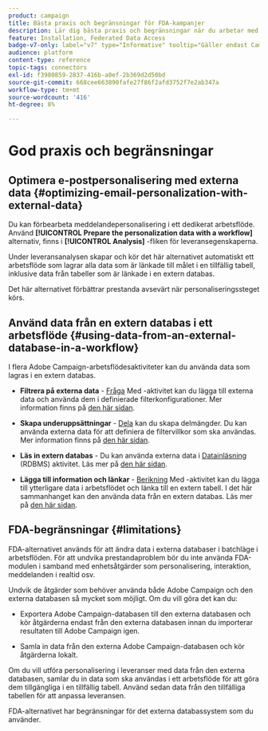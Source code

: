 ```yaml
---
product: campaign
title: Bästa praxis och begränsningar för FDA-kampanjer
description: Lär dig bästa praxis och begränsningar när du arbetar med en extern databas (FDA)
feature: Installation, Federated Data Access
badge-v7-only: label="v7" type="Informative" tooltip="Gäller endast Campaign Classic v7"
audience: platform
content-type: reference
topic-tags: connectors
exl-id: f3980859-2837-416b-a0ef-2b369d2d50bd
source-git-commit: 668cee663890fafe27f86f2afd3752f7e2ab347a
workflow-type: tm+mt
source-wordcount: '416'
ht-degree: 8%

---
```


# God praxis och begränsningar



## Optimera e-postpersonalisering med externa data {#optimizing-email-personalization-with-external-data}

Du kan förbearbeta meddelandepersonalisering i ett dedikerat arbetsflöde. Använd **[!UICONTROL Prepare the personalization data with a workflow]** alternativ, finns i **[!UICONTROL Analysis]** -fliken för leveransegenskaperna.

Under leveransanalysen skapar och kör det här alternativet automatiskt ett arbetsflöde som lagrar alla data som är länkade till målet i en tillfällig tabell, inklusive data från tabeller som är länkade i en extern databas.

Det här alternativet förbättrar prestanda avsevärt när personaliseringssteget körs.

## Använd data från en extern databas i ett arbetsflöde {#using-data-from-an-external-database-in-a-workflow}

I flera Adobe Campaign-arbetsflödesaktiviteter kan du använda data som lagras i en extern databas.

* **Filtrera på externa data** - [Fråga](../../workflow/using/targeting-data.md#selecting-data) Med -aktivitet kan du lägga till externa data och använda dem i definierade filterkonfigurationer. Mer information finns på [den här sidan](../../workflow/using/targeting-data.md#selecting-data).

* **Skapa underuppsättningar** - [Dela](../../workflow/using/split.md) kan du skapa delmängder. Du kan använda externa data för att definiera de filtervillkor som ska användas. Mer information finns på [den här sidan](../../workflow/using/split.md).

* **Läs in extern databas** - Du kan använda externa data i [Datainläsning](../../workflow/using/data-loading-rdbms.md) (RDBMS) aktivitet. Läs mer på [den här sidan](../../workflow/using/data-loading-rdbms.md).

* **Lägga till information och länkar** - [Berikning](../../workflow/using/enrichment.md) Med -aktivitet kan du lägga till ytterligare data i arbetsflödet och länka till en extern tabell. I det här sammanhanget kan den använda data från en extern databas. Läs mer på [den här sidan](../../workflow/using/enrichment.md).

## FDA-begränsningar {#limitations}

FDA-alternativet används för att ändra data i externa databaser i batchläge i arbetsflöden. För att undvika prestandaproblem bör du inte använda FDA-modulen i samband med enhetsåtgärder som personalisering, interaktion, meddelanden i realtid osv.

Undvik de åtgärder som behöver använda både Adobe Campaign och den externa databasen så mycket som möjligt. Om du vill göra det kan du:

* Exportera Adobe Campaign-databasen till den externa databasen och kör åtgärderna endast från den externa databasen innan du importerar resultaten till Adobe Campaign igen.

* Samla in data från den externa Adobe Campaign-databasen och kör åtgärderna lokalt.

Om du vill utföra personalisering i leveranser med data från den externa databasen, samlar du in data som ska användas i ett arbetsflöde för att göra dem tillgängliga i en tillfällig tabell. Använd sedan data från den tillfälliga tabellen för att anpassa leveransen.

FDA-alternativet har begränsningar för det externa databassystem som du använder.
